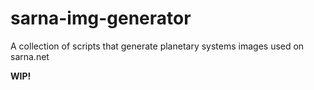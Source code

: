# sarna-img-generator
A collection of scripts that generate planetary systems images used on sarna.net

__WIP!__


